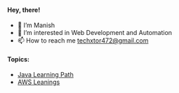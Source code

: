 #### Hey, there!
- 👋 I’m Manish
- 👀 I’m interested in Web Development and Automation
- 📫 How to reach me techxtor472@gmail.com

#### Topics:
- [Java Learning Path](https://github.com/search?q=user%3Atechxtor+techxtor-java-learning&type=repositories)
- [AWS Leanings](https://github.com/search?q=techxtor-aws-learning&type=repositories)

<!---
techxtor/techxtor is a ✨ special ✨ repository because its `README.md` (this file) appears on your GitHub profile.
You can click the Preview link to take a look at your changes.
--->
